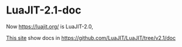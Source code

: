 # LuaJIT-2.1-doc

Now https://luajit.org/ is LuaJIT-2.0,

[This site](https://luajit.lubinlew.site/) show docs in https://github.com/LuaJIT/LuaJIT/tree/v2.1/doc
